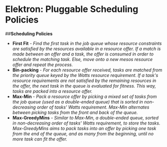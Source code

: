 Elektron: Pluggable Scheduling Policies
=======================================

##__Scheduling Policies__

 * **First Fit** - *Find the first task in the job queue whose 
 resource constraints are satisfied by the resources available in
 a resource offer. If a match is made between an offer and a task, 
 the offer is consumed in order to schedule the matching task. Else,
 move onto a new mesos resource offer and repeat the process.*
 * **Bin-packing** - *For each resource offer received, tasks are matched
 from the priority queue keyed by the Watts resource requirement. If a task's
 resource requirements are not satisfied by the remaining resources in the 
 offer, the next task in the queue is evaluated for fitness. This way, tasks
 are packed into a resource offer.*
 * **Max-Min** - *Pack a resource offer by picking a mixed set of tasks 
 from the job queue (used as a double-ended queue) that is sorted in 
 non-decreasing order of tasks' Watts requirement. Max-Min alternates
 between picking tasks from the front and back of the queue.*
 * **Max-GreedyMins** - *Similar to Max-Min, a double-ended queue,
 sorted in non-decreasing order of tasks' Watts requirement, to store
 the tasks. Max-GreedyMins aims to pack tasks into an offer by picking
 one task from the end of the queue, and as many from the beginning, 
 until no more task can fit the offer.*
